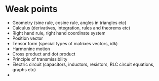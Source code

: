 # Weak points

- Geometry (sine rule, cosine rule, angles in triangles etc)
- Calculus (derivatives, integration, rules and theorems etc)
- Right hand rule, right hand coordinate system
- Position vector
- Tensor form (special types of matrixes vectors, idk)
- Harmoninc motion
- Cross product and dot product
- Principle of transmissibility
- Electric circuit (capacitors, inductors, resistors, RLC circuit equations, graphs etc)
- 